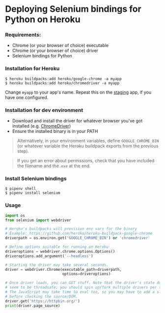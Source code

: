 # Deploying Selenium bindings for Python on Heroku

### Requirements:
- Chrome (or your browser of choice) executable
- Chrome (or your browser of choice) driver
- Selenium bindings for Python

### Installation for Heroku

    $ heroku buildpacks:add heroku/google-chrome -a myapp
    $ heroku buildpacks:add heroku/chromedriver -a myapp

Change `myapp` to your app's name. Repeat this on the [staging](https://devcenter.heroku.com/articles/multiple-environments#creating-a-staging-environment) app, if you have one configured.

### Installation for dev environment
  * Download and install the driver for whatever browser you've got installed (e.g. [ChromeDriver](https://sites.google.com/a/chromium.org/chromedriver/downloads))
  * Ensure the installed binary is in your PATH
  >Alternatively, in your environment variables, define `GOOGLE_CHROME_BIN` (or whatever variable the Heroku buildpack exports from the previous step).

  >If you get an error about permissions, check that you have included the filename and the`.exe` at the end.

### Install Selenium bindings
    $ pipenv shell
    $ pipenv install selenium

### Usage

```py
import os
from selenium import webdriver

# Heroku's buildpacks will provision env vars for the binary
# Example: https://github.com/heroku/heroku-buildpack-google-chrome
driverpath = os.environ.get('GOOGLE_CHROME_BIN') or 'chromedriver'

# Define options suitable for running on Heroku
driveroptions = webdriver.chrome.options.Options()
driveroptions.add_argument('--headless')

# Starting the driver may take several seconds.
driver = webdriver.Chrome(executable_path=driverpath,
                          options=driveroptions)

# Once driver loads, you can GET stuff. Note that the driver's state doesn't
# seem to be threadsafe; you should spin up/fork multiple drivers per thread.
# The JavaScript may take time to eval too, so you may have to add a sleep
# before checking the source/DOM.
driver.get('https://httpbin.org/')
print(driver.page_source)
```
